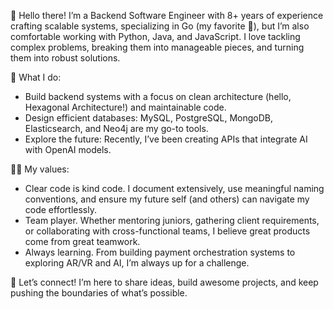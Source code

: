 👋 Hello there! I’m a Backend Software Engineer with 8+ years of experience crafting scalable systems, specializing in Go (my favorite 🚀), but I’m also comfortable working with Python, Java, and JavaScript. I love tackling complex problems, breaking them into manageable pieces, and turning them into robust solutions.

🎯 What I do:
- Build backend systems with a focus on clean architecture (hello, Hexagonal Architecture!) and maintainable code.
- Design efficient databases: MySQL, PostgreSQL, MongoDB, Elasticsearch, and Neo4j are my go-to tools.
- Explore the future: Recently, I’ve been creating APIs that integrate AI with OpenAI models.

👨‍💻 My values:
- Clear code is kind code. I document extensively, use meaningful naming conventions, and ensure my future self (and others) can navigate my code effortlessly.
- Team player. Whether mentoring juniors, gathering client requirements, or collaborating with cross-functional teams, I believe great products come from great teamwork.
- Always learning. From building payment orchestration systems to exploring AR/VR and AI, I’m always up for a challenge.

🌟 Let’s connect! I’m here to share ideas, build awesome projects, and keep pushing the boundaries of what’s possible.

<!---
JairoGLoz/JairoGLoz is a ✨ special ✨ repository because its `README.md` (this file) appears on your GitHub profile.
You can click the Preview link to take a look at your changes.
--->
